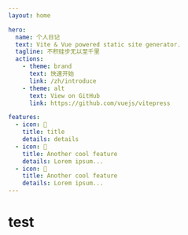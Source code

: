```yaml
---
layout: home

hero:
  name: 个人日记
  text: Vite & Vue powered static site generator.
  tagline: 不积硅步无以至千里
  actions:
    - theme: brand
      text: 快速开始
      link: /zh/introduce
    - theme: alt
      text: View on GitHub
      link: https://github.com/vuejs/vitepress

features:
  - icon: 🤣
    title: title
    details: details
  - icon: 🦄
    title: Another cool feature
    details: Lorem ipsum...
  - icon: 🥳
    title: Another cool feature
    details: Lorem ipsum...
---
```

# test
